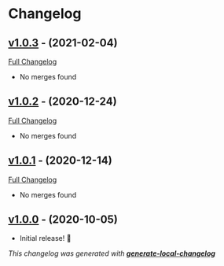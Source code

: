 # Changelog

## [v1.0.3](https://gitlab.com/neogeek/generate-local-changelog/tree/v1.0.3) - (2021-02-04)

[Full Changelog](https://gitlab.com/neogeek/generate-local-changelog/compare/v1.0.2...v1.0.3)

- No merges found

## [v1.0.2](https://gitlab.com/neogeek/generate-local-changelog/tree/v1.0.2) - (2020-12-24)

[Full Changelog](https://gitlab.com/neogeek/generate-local-changelog/compare/v1.0.1...v1.0.2)

- No merges found

## [v1.0.1](https://gitlab.com/neogeek/generate-local-changelog/tree/v1.0.1) - (2020-12-14)

[Full Changelog](https://gitlab.com/neogeek/generate-local-changelog/compare/v1.0.0...v1.0.1)

- No merges found

## [v1.0.0](https://gitlab.com/neogeek/generate-local-changelog/tree/v1.0.0) - (2020-10-05)

- Initial release! 🎉

_This changelog was generated with **[generate-local-changelog](https://github.com/neogeek/generate-local-changelog)**_
